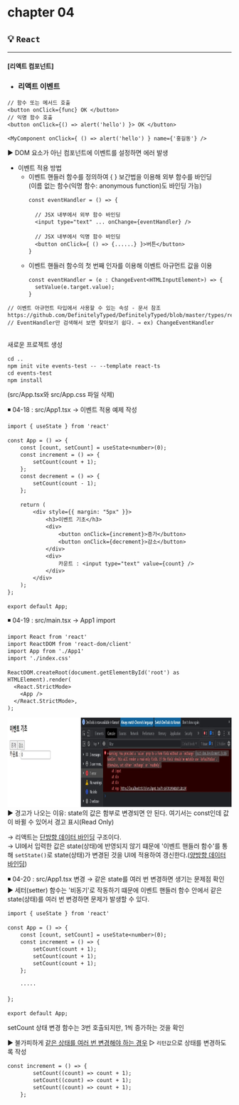 # **chapter 04**  

## 💡 `React` 

--- 
#### [리액트 컴포넌트]
- ### 리액트 이벤트 <br>
```
// 함수 또는 메서드 호출
<button onClick={func} OK </button>
// 익명 함수 호출
<button onClick={() => alert('hello') }> OK </button>
```

```
<MyComponent onClick={ () => alert('hello') } name={'홍길동'} />
```
▶ DOM 요소가 아닌 컴포넌트에 이벤트를 설정하면 에러 발생 <br>

- 이벤트 적용 방법 <br>
  - 이벤트 핸들러 함수를 정의하여 { } 보간법을 이용해 외부 함수를 바인딩 <br>
    (이름 없는 함수(익명 함수: anonymous function)도 바인딩 가능) <br>
    ```
    const eventHandler = () => {

      // JSX 내부에서 외부 함수 바인딩
      <input type="text" ... onChange={eventHandler} />

      // JSX 내부에서 익명 함수 바인딩
      <button onClick={ () => {......} }>버튼</button>
    }
    ```
  - 이벤트 핸들러 함수의 첫 번째 인자를 이용해 이벤트 아규먼트 값을 이용
    ```
    const eventHandler = (e : ChangeEvent<HTMLInputElement>) => {
      setValue(e.target.value);
    }
    ```

```
// 이벤트 아규먼트 타입에서 사용할 수 있는 속성 - 문서 참조
https://github.com/DefinitelyTyped/DefinitelyTyped/blob/master/types/react/v17/index.d.ts
// EventHandler만 검색해서 보면 찾아보기 쉽다. → ex) ChangeEventHandler
```

<br> 새로운 프로젝트 생성 <br>

```
cd ..
npm init vite events-test -- --template react-ts
cd events-test
npm install
```
(src/App.tsx와 src/App.css 파일 삭제) <br>

◾ 04-18 : src/App1.tsx → 이벤트 적용 예제 작성 <br>
```
import { useState } from 'react'

const App = () => {
    const [count, setCount] = useState<number>(0);
    const increment = () => {
        setCount(count + 1);
    };
    const decrement = () => {
        setCount(count - 1);
    };

    return (
        <div style={{ margin: "5px" }}>
            <h3>이벤트 기초</h3>
            <div>
                <button onClick={increment}>증가</button>
                <button onClick={decrement}>감소</button>
            </div>
            <div>
                카운트 : <input type="text" value={count} />
            </div>
        </div>
    );
};

export default App;
```

◾ 04-19 : src/main.tsx → App1 import <br>
```
import React from 'react'
import ReactDOM from 'react-dom/client'
import App from './App1'
import './index.css'

ReactDOM.createRoot(document.getElementById('root') as HTMLElement).render(
  <React.StrictMode>
    <App />
  </React.StrictMode>,
);
```

<img src="img/event_warning.jpg" width="800" height="200"> <br>
▶ 경고가 나오는 이유: state의 값은 함부로 변경되면 안 된다. 여기서는 const인데 값이 바뀔 수 있어서 경고 표시(Read Only)

→ 리액트는 <u>단방향 데이터 바인딩</u> 구조이다. <br>
→ UI에서 입력한 값은 state(상태)에 반영되지 않기 떄문에 '이벤트 핸들러 함수'를 통해 `setState()`로 state(상태)가 변경된 것을 UI에 적용하여 갱신한다.(<u>양방향 데이터 바인딩</u>) <br>

◾ 04-20 : src/App1.tsx 변경 → 같은 state를 여러 번 변경하면 생기는 문제점 확인 <br>
▶ 세터(setter) 함수는 '비동기'로 작동하기 떄문에 이벤트 핸들러 함수 안에서 같은 state(상태)를 여러 번 변경하면 문제가 발생할 수 있다.
```
import { useState } from 'react'

const App = () => {
    const [count, setCount] = useState<number>(0);
    const increment = () => {
        setCount(count + 1);
        setCount(count + 1);
        setCount(count + 1);
    };

    ·····

};

export default App;
```
setCount 상태 변경 함수는 3번 호출되지만, 1씩 증가하는 것을 확인 <br>


▶ 불가피하게 <u>같은 상태를 여러 번 변경해야 하는 경우</u> ▷ `리턴값`으로 상태를 변경하도록 작성 <br>
```
const increment = () => {
        setCount((count) => count + 1);
        setCount((count) => count + 1);
        setCount((count) => count + 1);
    };
```